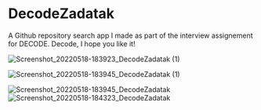 # DecodeZadatak
 
A Github repository search app I made as part of the interview assignement for DECODE.
Decode, I hope you like it!




![Screenshot_20220518-183923_DecodeZadatak (1)](https://user-images.githubusercontent.com/93731591/169098601-a9957caf-ba09-426a-8623-dbd422cfc212.jpg)

![Screenshot_20220518-183945_DecodeZadatak (1)](https://user-images.githubusercontent.com/93731591/169098461-744dd958-0682-4d34-9c75-e5529d3506e1.jpg)

![Screenshot_20220518-183945_DecodeZadatak](https://user-images.githubusercontent.com/93731591/169097583-861ab9d9-6ba8-499f-b1ce-aafba3f6c9b8.jpg)
![Screenshot_20220518-184323_DecodeZadatak](https://user-images.githubusercontent.com/93731591/169097591-5f46a71e-2a4d-4f4b-8d8b-5f85ee59389e.jpg)


